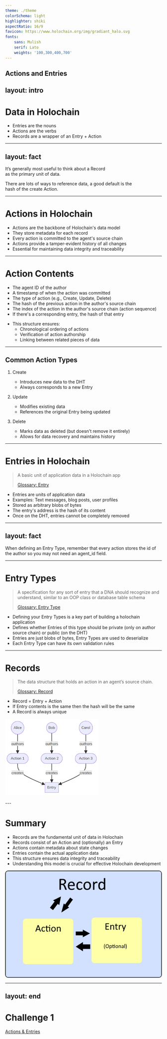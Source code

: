 ```yaml
---
theme: ./theme
colorSchema: light
highlighter: shiki
aspectRatio: 16/9
favicon: https://www.holochain.org/img/gradiant_halo.svg
fonts:
    sans: Mulish
    serif: Lato
    weights: '100,300,400,700'
---
```

Actions and Entries
---
layout: intro
---

# Data in Holochain

<v-clicks>

- Entries are the nouns
- Actions are the verbs
- Records are a wrapper of an Entry + Action

</v-clicks>

---
layout: fact
---

It’s generally most useful to think about a Record <br/>as the primary unit of data.


<v-click>
There are lots of ways to reference data, a good default is the <br/>hash of the create Action.
</v-click>

---


# Actions in Holochain

<v-clicks>

- Actions are the backbone of Holochain's data model
- They store metadata for each record
- Every action is committed to the agent's source chain
- Actions provide a tamper-evident history of all changes
- Essential for maintaining data integrity and traceability

</v-clicks>

---

# Action Contents

<v-clicks>

- The agent ID of the author
- A timestamp of when the action was committed
- The type of action (e.g., Create, Update, Delete)
- The hash of the previous action in the author's source chain
- The index of the action in the author's source chain (action sequence)
- If there's a corresponding entry, the hash of that entry

</v-clicks>

<v-clicks>

- This structure ensures:
  - Chronological ordering of actions
  - Verification of action authorship
  - Linking between related pieces of data

</v-clicks>

---

## Common Action Types

<v-clicks>

1. Create
   - Introduces new data to the DHT
   - Always corresponds to a new Entry

2. Update
   - Modifies existing data
   - References the original Entry being updated

3. Delete
   - Marks data as deleted (but doesn't remove it entirely)
   - Allows for data recovery and maintains history

</v-clicks>

---

# Entries in Holochain

> A basic unit of application data in a Holochain app
> 
> [Glossary: Entry](https://developer.holochain.org/resources/glossary/#entry)

<v-clicks>

- Entries are units of application data
- Examples: Text messages, blog posts, user profiles
- Stored as arbitrary blobs of bytes
- The entry's address is the hash of its content
- Once on the DHT, entries cannot be completely removed

</v-clicks>

---
layout: fact
---

When defining an Entry Type, remember that every action stores the id of the author so you may not need an agent_id field.

---

# Entry Types

> A specification for any sort of entry that a DNA should recognize and understand, similar to an OOP class or database table schema
> 
> [Glossary: Entry Type](https://developer.holochain.org/resources/glossary/#entry-type)
<v-clicks>

- Defining your Entry Types is a key part of building a holochain application
- Defines whether Entries of this type should be private (only on author source chain) or public (on the DHT)
- Entries are just blobs of bytes, Entry Types are used to deserialize
- Each Entry Type can have its own validation rules

</v-clicks>

---

# Records

> The data structure that holds an action in an agent’s source chain.
> 
> [Glossary: Record](https://developer.holochain.org/resources/glossary/#record)

<v-clicks>

- Record = Entry + Action
- If Entry contents is the same then the hash will be the same
- A Record is always unique

</v-clicks>
<v-clicks>

<img src='./assets/actions-and-entries.png' width="300"></img>

</v-clicks>
---

# Summary

<div class="flex">

<div class="w-1/2">

<v-clicks>

- Records are the fundamental unit of data in Holochain
- Records consist of an Action and (optionally) an Entry
- Actions contain metadata about state changes
- Entries contain the actual application data
- This structure ensures data integrity and traceability
- Understanding this model is crucial for effective Holochain development

</v-clicks>

</div>

<div class="w-[40%] ml-auto">

<v-click>

<img src="./assets/records.png"></img>

</v-click>

</div>

</div>


---
layout: end
---

# Challenge 1
[Actions & Entries](https://github.com/CodeWithJV/holochain-challenge-1)


